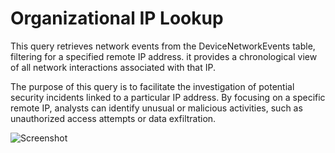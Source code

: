 # Organizational IP Lookup
This query retrieves network events from the DeviceNetworkEvents table, filtering for a specified remote IP address. it provides a chronological view of all network interactions associated with that IP.

The purpose of this query is to facilitate the investigation of potential security incidents linked to a particular IP address. By focusing on a specific remote IP, analysts can identify unusual or malicious activities, such as unauthorized access attempts or data exfiltration.

![Screenshot](https://github.com/user-attachments/assets/68874edb-e4f3-469c-a04c-04fc2fb773da)
